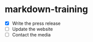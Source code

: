 # markdown-training

- [x] Write the press release
- [ ] Update the website
- [ ] Contact the media
